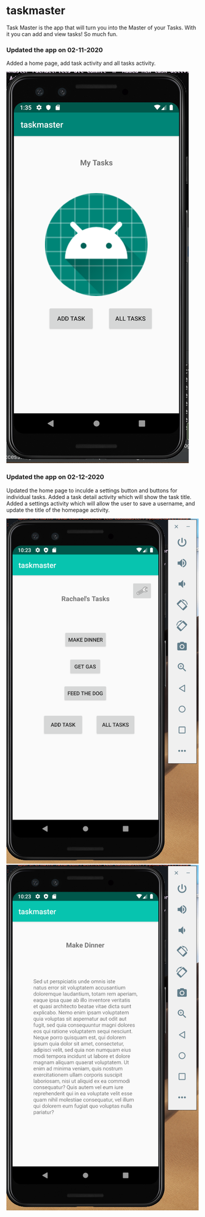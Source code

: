 # taskmaster

Task Master is the app that will turn you into the Master of your Tasks. With it you can add and view tasks! So much fun.

### Updated the app on 02-11-2020
Added a home page, add task activity and all tasks activity. 

![Homepage](screenshots/home.png)


### Updated the app on 02-12-2020
Updated the home page to inculde a settings button and buttons for individual tasks. Added a task detail activity which will show the task title. Added a settings activity which will allow the user to save a username, and update the title of the homepage activity.

![Homepage](screenshots/home2.png)
![Task Detail](screenshots/detail.png)
